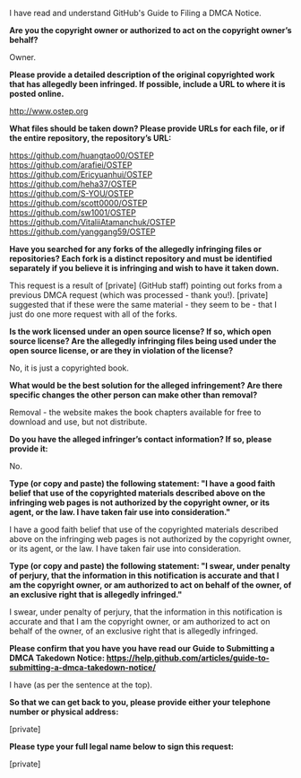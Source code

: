 I have read and understand GitHub's Guide to Filing a DMCA Notice.

**Are you the copyright owner or authorized to act on the copyright owner’s behalf?**

Owner.

**Please provide a detailed description of the original copyrighted work that has allegedly been infringed. If possible, include a URL to where it is posted online.**

http://www.ostep.org

**What files should be taken down? Please provide URLs for each file, or if the entire repository, the repository’s URL:**

https://github.com/huangtao00/OSTEP  
https://github.com/arafiei/OSTEP  
https://github.com/Ericyuanhui/OSTEP  
https://github.com/heha37/OSTEP  
https://github.com/S-YOU/OSTEP  
https://github.com/scott0000/OSTEP  
https://github.com/sw1001/OSTEP  
https://github.com/VitaliiAtamanchuk/OSTEP  
https://github.com/yanggang59/OSTEP

**Have you searched for any forks of the allegedly infringing files or repositories? Each fork is a distinct repository and must be identified separately if you believe it is infringing and wish to have it taken down.**

This request is a result of [private] (GitHub staff) pointing out forks from a previous DMCA request (which was processed - thank you!). [private] suggested that if these were the same material - they seem to be - that I just do one more request with all of the forks.

**Is the work licensed under an open source license? If so, which open source license? Are the allegedly infringing files being used under the open source license, or are they in violation of the license?**

No, it is just a copyrighted book.

**What would be the best solution for the alleged infringement? Are there specific changes the other person can make other than removal?**

Removal - the website makes the book chapters available for free to download and use,
but not distribute.

**Do you have the alleged infringer’s contact information? If so, please provide it:**

No.

**Type (or copy and paste) the following statement: "I have a good faith belief that use of the copyrighted materials described above on the infringing web pages is not authorized by the copyright owner, or its agent, or the law. I have taken fair use into consideration."**

I have a good faith belief that use of the copyrighted materials described above on the infringing web pages is not authorized by the copyright owner, or its agent, or the law. I have taken fair use into consideration.

**Type (or copy and paste) the following statement: "I swear, under penalty of perjury, that the information in this notification is accurate and that I am the copyright owner, or am authorized to act on behalf of the owner, of an exclusive right that is allegedly infringed."**

I swear, under penalty of perjury, that the information in this notification is accurate and that I am the copyright owner, or am authorized to act on behalf of the owner, of an exclusive right that is allegedly infringed.

**Please confirm that you have you have read our Guide to Submitting a DMCA Takedown Notice: https://help.github.com/articles/guide-to-submitting-a-dmca-takedown-notice/**

I have (as per the sentence at the top).

**So that we can get back to you, please provide either your telephone number or physical address:**

[private]

**Please type your full legal name below to sign this request:**

[private]
